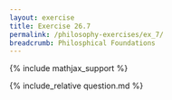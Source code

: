 ```yaml
---
layout: exercise
title: Exercise 26.7
permalink: /philosophy-exercises/ex_7/
breadcrumb: Philosphical Foundations
---
```


{% include mathjax_support %}

<div><i class="arrow-up loader" data-chapter="philosophy-exercises" data-exercise="ex_7" data-rating="0"></i></div>
{% include_relative question.md %}
